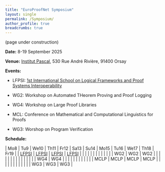 ```yaml
---
title: "EuroProofNet Symposium"
layout: single
permalink: /Symposium/
author_profile: true
breadcrumbs: true
---
```


(page under construction)

<!--img src="/_pages/WG1/Sep2023/IMG_20230927_130736.jpg"/-->

**Date:** 8-19 September 2025

**Venue:** [Institut Pascal](https://www.institut-pascal.universite-paris-saclay.fr/), 530 Rue André Rivière, 91400 Orsay

**Events:**

* LFPSI: [1st International School on Logical Frameworks and Proof Systems Interoperability](../LFPSI24)

* WG2: Workshop on Automated THeorem Proving and Proof Logging

* WG4: Workshop on Large Proof Libraries

* MCL: Conference on Mathematical and Computational Linguistics for Proofs

* WG3: Worshop on Program Verification

**Schedule:**

| Mo8                 | Tu9                 | We10                | Th11                | Fr12 | Sa13 | Su14 | Mo15 | Tu16 | We17 | Th18 | Fr19 |
| [LFPSI](../LFPSI24) | [LFPSI](../LFPSI24) | [LFPSI](../LFPSI24) | [LFPSI](../LFPSI24) |      |      |      |      |      |      |      |      |
|                     |                     |                     | WG2                 | WG2  | WG2  |      |      |      |      |      |      |
|                     |                     |                     |                     |      |      |      | WG4  | WG4  |      |      |      |
|                     |                     |                     |                     |      |      |      | MCLP | MCLP | MCLP | MCLP |      |
|                     |                     |                     |                     |      |      |      |      |      | WG3  | WG3  | WG3  |
